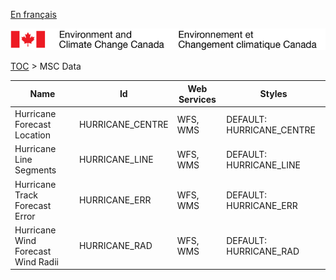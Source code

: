[En français](geomet-hurricanes_fr.md)

![ECCC logo](../../img_eccc-logo.png)

[TOC](../geomet-hurricanes_en.md) > MSC Data


Name                               | Id               | Web Services | Styles                   
-----------------------------------|------------------|--------------|--------------------------
Hurricane Forecast Location        | HURRICANE_CENTRE | WFS, WMS     | DEFAULT: HURRICANE_CENTRE
Hurricane Line Segments            | HURRICANE_LINE   | WFS, WMS     | DEFAULT: HURRICANE_LINE  
Hurricane Track Forecast Error     | HURRICANE_ERR    | WFS, WMS     | DEFAULT: HURRICANE_ERR   
Hurricane Wind Forecast Wind Radii | HURRICANE_RAD    | WFS, WMS     | DEFAULT: HURRICANE_RAD   

